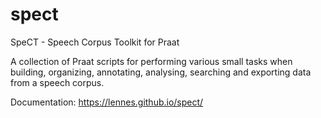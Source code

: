 # spect
SpeCT - Speech Corpus Toolkit for Praat

A collection of Praat scripts for performing various small tasks when building, organizing, annotating, analysing, searching and exporting data from a speech corpus.

Documentation: https://lennes.github.io/spect/
